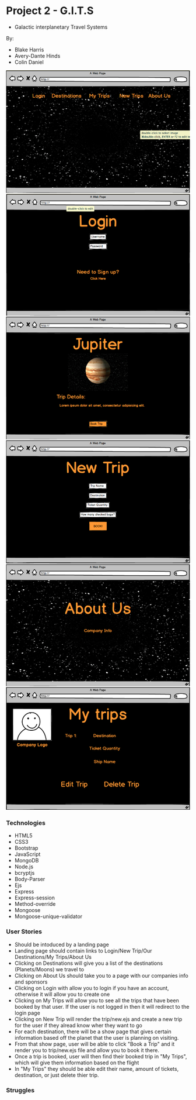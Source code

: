 # Project 2 - G.I.T.S
- Galactic interplanetary Travel Systems

By:
  - Blake Harris   
  - Avery-Dante Hinds
  - Colin Daniel



![Landing Page](./photos/landing.png)
![Login](./photos/login.png)
![Destination](./photos/destination.png)
![New Trip](./photos/newtrip.png)
![About Us](./photos/aboutus.png)
![My Trips](./photos/mytrip.png)


### Technologies

- HTML5
- CSS3
- Bootstrap
- JavaScript
- MongoDB
- Node.js
- bcryptjs
- Body-Parser
- Ejs
- Express
- Express-session
- Method-override
- Mongoose
- Mongoose-unique-validator

### User Stories

- Should be intoduced by a landing page
- Landing page should contain links to Login/New Trip/Our Destinations/My Trips/About Us
- Clicking on Destinations will give you a list of the destinations (Planets/Moons) we travel to
- Clicking on About Us should take you to a page with our companies info and sponsors 
- Clicking on Login with allow you to login if you have an account, otherwise it will allow you to create one
- Clicking on My Trips will allow you to see all the trips that have been booked by that user. If the user is not logged in then it will redirect to the login page
- Clicking on New Trip will render the trip/new.ejs and create a new trip for the user if they alread know wher they want to go
- For each destination, there will be a show page that gives certain information based off the planet that the user is planning on visiting.
- From that show page, user will be able to click "Book a Trip" and it render you to trip/new.ejs file and allow you to book it there.
- Once a trip is booked, user will then find their booked trip in "My Trips", which will give them information based on the flight
- In "My Trips" they should be able edit their name, amount of tickets, destination, or just delete thier trip.


### Struggles 



